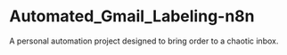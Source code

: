 # Automated_Gmail_Labeling-n8n
A personal automation project designed to bring order to a chaotic inbox.
